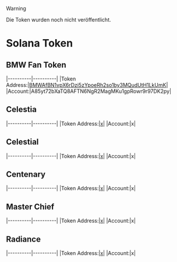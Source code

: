 > [!WARNING]
> Die Token wurden noch nicht veröffentlicht.

# Solana Token
## BMW Fan Token
|----------|----------|
|Token Address:|[BMWAfBN1vpX6rDzi5zYpoeRh2so1by3MQudUtH1LkUmK](https://explorer.solana.com/address/BMWAfBN1vpX6rDzi5zYpoeRh2so1by3MQudUtH1LkUmK?cluster=devnet)|
|Account:|A85yt72bXaTQ8AFTN6NgR2MagMKu1gpRowr9r97DK2py|
## Celestia
|----------|----------|
|Token Address:|[x](https://explorer.solana.com/address/BMWAfBN1vpX6rDzi5zYpoeRh2so1by3MQudUtH1LkUmK?cluster=devnet)|
|Account:|x|
## Celestial
|----------|----------|
|Token Address:|[x](https://explorer.solana.com/address/BMWAfBN1vpX6rDzi5zYpoeRh2so1by3MQudUtH1LkUmK?cluster=devnet)|
|Account:|x|
## Centenary
|----------|----------|
|Token Address:|[x](https://explorer.solana.com/address/BMWAfBN1vpX6rDzi5zYpoeRh2so1by3MQudUtH1LkUmK?cluster=devnet)|
|Account:|x|
## Master Chief
|----------|----------|
|Token Address:|[x](https://explorer.solana.com/address/BMWAfBN1vpX6rDzi5zYpoeRh2so1by3MQudUtH1LkUmK?cluster=devnet)|
|Account:|x|
## Radiance
|----------|----------|
|Token Address:|[x](https://explorer.solana.com/address/BMWAfBN1vpX6rDzi5zYpoeRh2so1by3MQudUtH1LkUmK?cluster=devnet)|
|Account:|x|
